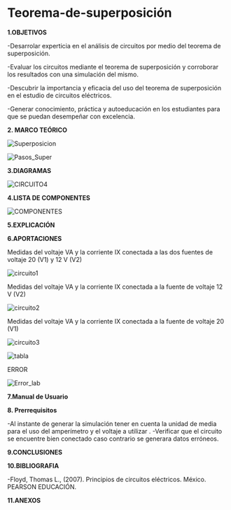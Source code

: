 # Teorema-de-superposición 
**1.OBJETIVOS**

-Desarrolar experticia en el análisis de circuitos por medio del teorema de superposición. 

-Evaluar los circuitos mediante el teorema de superposición y corroborar los resultados con una simulación del mismo. 

-Descubrir la importancia y eficacia del uso del teorema de superposición en el estudio de circuitos eléctricos. 

-Generar conocimiento, práctica y autoeducación en los estudiantes para que se puedan desempeñar con excelencia. 

**2. MARCO TEÓRICO**

![Superposicion](https://github.com/Katherine01-Arevalo/Teorema-de-superposicion/blob/main/img/Superposicion.jpg)

![Pasos_Super](https://github.com/Katherine01-Arevalo/Teorema-de-superposicion/blob/main/img/Pasos_Super.jpg)

**3.DIAGRAMAS**

![CIRCUITO4](https://github.com/Katherine01-Arevalo/Teorema-de-superposicion/blob/main/img/circuitoL4.png)

**4.LISTA DE COMPONENTES**

![COMPONENTES](https://github.com/Katherine01-Arevalo/Teorema-de-superposicion/blob/main/img/componentes4.png)

**5.EXPLICACIÓN**


**6.APORTACIONES**

Medidas del voltaje VA y la corriente  IX  conectada a las dos fuentes  de voltaje 20 (V1)   y 12 V (V2)

![circuito1](https://github.com/Katherine01-Arevalo/Teorema-de-superposicion/blob/main/img/circuito%20completo.png)

Medidas del voltaje VA y la corriente  IX  conectada a la fuente de  voltaje 12 V (V2)

![circuito2](https://github.com/Katherine01-Arevalo/Teorema-de-superposicion/blob/main/img/circuito%20con%20fuente%2012v.png)
  
Medidas del voltaje VA y la corriente  IX  conectada a la fuente de  voltaje 20 (V1) 

![circuito3](https://github.com/Katherine01-Arevalo/Teorema-de-superposicion/blob/main/img/circuito%20con%20fuente%2020v.png)


![tabla](https://github.com/Katherine01-Arevalo/Teorema-de-superposicion/blob/main/img/TABLA.png)

ERROR

![Error_lab](https://github.com/Katherine01-Arevalo/Teorema-de-superposicion/blob/main/img/Error_lab.jpg)


**7.Manual de Usuario**

**8. Prerrequisitos**

-Al instante de generar la simulación tener en cuenta la unidad de media para el uso del amperímetro y el voltaje a utilizar .
-Verificar que el circuito se encuentre bien conectado caso contrario se generara datos erróneos.

**9.CONCLUSIONES**

**10.BIBLIOGRAFIA**

-Floyd, Thomas L., (2007). Principios de circuitos eléctricos. México. PEARSON EDUCACIÓN.

**11.ANEXOS**

